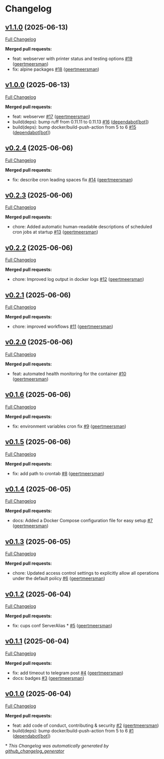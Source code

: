 # Changelog

## [v1.1.0](https://github.com/geertmeersman/print-color-test/tree/v1.1.0) (2025-06-13)

[Full Changelog](https://github.com/geertmeersman/print-color-test/compare/v1.0.0...v1.1.0)

**Merged pull requests:**

- feat: webserver with printer status and testing options [\#19](https://github.com/geertmeersman/print-color-test/pull/19) ([geertmeersman](https://github.com/geertmeersman))
- fix: alpine packages [\#18](https://github.com/geertmeersman/print-color-test/pull/18) ([geertmeersman](https://github.com/geertmeersman))

## [v1.0.0](https://github.com/geertmeersman/print-color-test/tree/v1.0.0) (2025-06-13)

[Full Changelog](https://github.com/geertmeersman/print-color-test/compare/v0.2.4...v1.0.0)

**Merged pull requests:**

- feat: webserver [\#17](https://github.com/geertmeersman/print-color-test/pull/17) ([geertmeersman](https://github.com/geertmeersman))
- build\(deps\): bump ruff from 0.11.11 to 0.11.13 [\#16](https://github.com/geertmeersman/print-color-test/pull/16) ([dependabot[bot]](https://github.com/apps/dependabot))
- build\(deps\): bump docker/build-push-action from 5 to 6 [\#15](https://github.com/geertmeersman/print-color-test/pull/15) ([dependabot[bot]](https://github.com/apps/dependabot))

## [v0.2.4](https://github.com/geertmeersman/print-color-test/tree/v0.2.4) (2025-06-06)

[Full Changelog](https://github.com/geertmeersman/print-color-test/compare/v0.2.3...v0.2.4)

**Merged pull requests:**

- fix: describe cron leading spaces fix [\#14](https://github.com/geertmeersman/print-color-test/pull/14) ([geertmeersman](https://github.com/geertmeersman))

## [v0.2.3](https://github.com/geertmeersman/print-color-test/tree/v0.2.3) (2025-06-06)

[Full Changelog](https://github.com/geertmeersman/print-color-test/compare/v0.2.2...v0.2.3)

**Merged pull requests:**

- chore: Added automatic human-readable descriptions of scheduled cron jobs at startup [\#13](https://github.com/geertmeersman/print-color-test/pull/13) ([geertmeersman](https://github.com/geertmeersman))

## [v0.2.2](https://github.com/geertmeersman/print-color-test/tree/v0.2.2) (2025-06-06)

[Full Changelog](https://github.com/geertmeersman/print-color-test/compare/v0.2.1...v0.2.2)

**Merged pull requests:**

- chore: Improved log output in docker logs [\#12](https://github.com/geertmeersman/print-color-test/pull/12) ([geertmeersman](https://github.com/geertmeersman))

## [v0.2.1](https://github.com/geertmeersman/print-color-test/tree/v0.2.1) (2025-06-06)

[Full Changelog](https://github.com/geertmeersman/print-color-test/compare/v0.2.0...v0.2.1)

**Merged pull requests:**

- chore: improved workflows [\#11](https://github.com/geertmeersman/print-color-test/pull/11) ([geertmeersman](https://github.com/geertmeersman))

## [v0.2.0](https://github.com/geertmeersman/print-color-test/tree/v0.2.0) (2025-06-06)

[Full Changelog](https://github.com/geertmeersman/print-color-test/compare/v0.1.6...v0.2.0)

**Merged pull requests:**

- feat: automated health monitoring for the container [\#10](https://github.com/geertmeersman/print-color-test/pull/10) ([geertmeersman](https://github.com/geertmeersman))

## [v0.1.6](https://github.com/geertmeersman/print-color-test/tree/v0.1.6) (2025-06-06)

[Full Changelog](https://github.com/geertmeersman/print-color-test/compare/v0.1.5...v0.1.6)

**Merged pull requests:**

- fix: environment variables cron fix [\#9](https://github.com/geertmeersman/print-color-test/pull/9) ([geertmeersman](https://github.com/geertmeersman))

## [v0.1.5](https://github.com/geertmeersman/print-color-test/tree/v0.1.5) (2025-06-06)

[Full Changelog](https://github.com/geertmeersman/print-color-test/compare/v0.1.4...v0.1.5)

**Merged pull requests:**

- fix: add path to crontab [\#8](https://github.com/geertmeersman/print-color-test/pull/8) ([geertmeersman](https://github.com/geertmeersman))

## [v0.1.4](https://github.com/geertmeersman/print-color-test/tree/v0.1.4) (2025-06-05)

[Full Changelog](https://github.com/geertmeersman/print-color-test/compare/v0.1.3...v0.1.4)

**Merged pull requests:**

- docs: Added a Docker Compose configuration file for easy setup [\#7](https://github.com/geertmeersman/print-color-test/pull/7) ([geertmeersman](https://github.com/geertmeersman))

## [v0.1.3](https://github.com/geertmeersman/print-color-test/tree/v0.1.3) (2025-06-05)

[Full Changelog](https://github.com/geertmeersman/print-color-test/compare/v0.1.2...v0.1.3)

**Merged pull requests:**

- chore: Updated access control settings to explicitly allow all operations under the default policy [\#6](https://github.com/geertmeersman/print-color-test/pull/6) ([geertmeersman](https://github.com/geertmeersman))

## [v0.1.2](https://github.com/geertmeersman/print-color-test/tree/v0.1.2) (2025-06-04)

[Full Changelog](https://github.com/geertmeersman/print-color-test/compare/v0.1.1...v0.1.2)

**Merged pull requests:**

- fix: cups conf ServerAlias \* [\#5](https://github.com/geertmeersman/print-color-test/pull/5) ([geertmeersman](https://github.com/geertmeersman))

## [v0.1.1](https://github.com/geertmeersman/print-color-test/tree/v0.1.1) (2025-06-04)

[Full Changelog](https://github.com/geertmeersman/print-color-test/compare/v0.1.0...v0.1.1)

**Merged pull requests:**

- fix: add timeout to telegram post [\#4](https://github.com/geertmeersman/print-color-test/pull/4) ([geertmeersman](https://github.com/geertmeersman))
- docs: badges [\#3](https://github.com/geertmeersman/print-color-test/pull/3) ([geertmeersman](https://github.com/geertmeersman))

## [v0.1.0](https://github.com/geertmeersman/print-color-test/tree/v0.1.0) (2025-06-04)

[Full Changelog](https://github.com/geertmeersman/print-color-test/compare/01a7ad5c182ca905fe20829249b199816b48b1d7...v0.1.0)

**Merged pull requests:**

- feat: add code of conduct, contributing & security [\#2](https://github.com/geertmeersman/print-color-test/pull/2) ([geertmeersman](https://github.com/geertmeersman))
- build\(deps\): bump docker/build-push-action from 5 to 6 [\#1](https://github.com/geertmeersman/print-color-test/pull/1) ([dependabot[bot]](https://github.com/apps/dependabot))



\* *This Changelog was automatically generated by [github_changelog_generator](https://github.com/github-changelog-generator/github-changelog-generator)*
